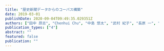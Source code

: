 ```yaml
---
title: "歴史新聞データからのコーパス構築"
date: 2019-03-01
publishDate: 2020-09-04T09:49:35.029351Z
authors: ["田中 昂志", "Chenhui Chu", "中島 悠太", "武村 紀子", "長原 一", "藤川 隆男"]
publication_types: ["4"]
abstract: ""
featured: false
publication: ""
---
```


